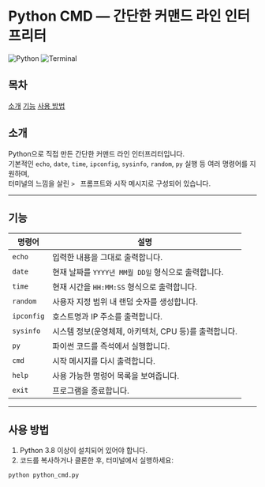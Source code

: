 # Python CMD — 간단한 커맨드 라인 인터프리터

![Python](https://img.shields.io/badge/Python-3.8%2B-blue)
![Terminal](https://img.shields.io/badge/Terminal-Simple-green)

## 목차
[소개](#소개)
[기능](#기능)
[사용 방법](#사용-방법)

## 소개

Python으로 직접 만든 간단한 커맨드 라인 인터프리터입니다.  
기본적인 `echo`, `date`, `time`, `ipconfig`, `sysinfo`, `random`, `py` 실행 등 여러 명령어를 지원하며,  
터미널의 느낌을 살린 `> ` 프롬프트와 시작 메시지로 구성되어 있습니다.

---

## 기능

| 명령어    | 설명                                   |
| --------- | ------------------------------------ |
| `echo`    | 입력한 내용을 그대로 출력합니다.      |
| `date`    | 현재 날짜를 `YYYY년 MM월 DD일` 형식으로 출력합니다. |
| `time`    | 현재 시간을 `HH:MM:SS` 형식으로 출력합니다.         |
| `random`  | 사용자 지정 범위 내 랜덤 숫자를 생성합니다.          |
| `ipconfig`| 호스트명과 IP 주소를 출력합니다.        |
| `sysinfo` | 시스템 정보(운영체제, 아키텍처, CPU 등)를 출력합니다.  |
| `py`      | 파이썬 코드를 즉석에서 실행합니다.      |
| `cmd`     | 시작 메시지를 다시 출력합니다.         |
| `help`    | 사용 가능한 명령어 목록을 보여줍니다.   |
| `exit`    | 프로그램을 종료합니다.                 |

---

## 사용 방법

1. Python 3.8 이상이 설치되어 있어야 합니다.
2. 코드를 복사하거나 클론한 후, 터미널에서 실행하세요:

```bash
python python_cmd.py
